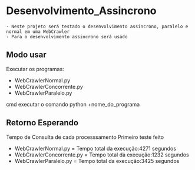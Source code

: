 # Desenvolvimento_Assincrono

    - Neste projeto será testado o desenvolvimento assincrono, paralelo e normal em uma WebCrawler
    - Para o desenvolvimento assincrono será usado

## Modo usar

Executar os programas:

- WebCrawlerNormal.py
- WebCrawlerConcorrente.py
- WebCrawlerParalelo.py

cmd executar o comando
python +nome_do_programa

## Retorno Esperando

Tempo de Consulta de cada processsamento
Primeiro teste feito

- WebCrawlerNormal.py = Tempo total da execução:4271 segundos
- WebCrawlerConcorrente.py = Tempo total da execução:1232 segundos
- WebCrawlerParalelo.py = Tempo total da execução:3425 segundos
